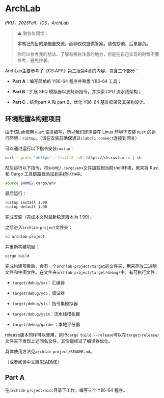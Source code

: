 # ArchLab

*PKU，2025Fall，ICS，ArchLab*

> ⚠️ 致各位同学：
> 
> **本笔记的目的是借鉴交流，而非仅仅提供答案，请勿抄袭，后果自负。**
> 
> 你可以参考我的想法、了解有哪些注意的地方，但是在自己实现的时候不要参考，避免抄袭。

ArchLab主要参考了《CS:APP》第三版第4章的内容，包含三个部分：

- **Part A**：编写简单的 Y86-64 程序并熟悉 Y86-64 工具；

- **Part B**：扩展 SEQ 模拟器以支持新指令，并探索 CPU 流水线架构；

- **Part C**：结合part A 和 part B，优化 Y86-64 基准框架及其架构设计。

## 环境配置&构建项目

由于该Lab使用 `Rust` 语言编写，所以我们还需要在 Linux 环境下安装 `Rust` 的运行环境：`rustup`。（请在安装前确保通过`clabcli connect`连接到网关）

可以通过运行以下指令安装`rustup`：

```bash
curl --proto '=https' --tlsv1.2 -sSf https://sh.rustup.rs | sh
```

然后运行以下指令，将`$HOME/.cargo/env`文件加载到当前shell环境，用来将 Rust 和 Cargo 工具链路径添加到系统`PATH`中。

```bash
source $HOME/.cargo/env
```

最后运行：

```bash
rustup install 1.90
rustup default 1.90
```

完成安装（完成本文时最新稳定版本为 1.90）。

之后进入`archlab-project`文件夹：

```bash
cd archlab-project
```

并重新构建项目：

```bash
cargo build
```

完成构建项目后，会有一个`archlab-project/target`的文件夹，用来存放二进制文件和中间文件。在文件夹`archlab-project/target/debug/`中，有可执行文件：

- `target/debug/yas`：汇编器

- `target/debug/ydb`：调试器

- `target/debug/yis`：指令集模拟器

- `target/debug/ysim`：流水线模拟器

- `target/debug/garder`：本地评分器

release版本同样可以使用，运行`cargo build --release`可以在`target/release/`文件夹下发现上述同名文件，其性能经过了编译器优化。

具体使用方法见`archlab-project/README.md`。

（或者阅读中文版[README](https://lh314-pku.github.io/notes/ICS/Labs/Lab4_README)）

## Part A

在`archlab-project/misc`目录下工作，编写三个 Y86-64 程序。


